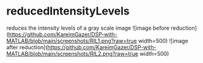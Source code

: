 # reducedIntensityLevels
reduces the intensity levels of a gray scale image
![image before reduction](https://github.com/KareimGazer/DSP-with-MATLAB/blob/main/screenshots/RIL1.png?raw=true width=500) ![image after reduction](https://github.com/KareimGazer/DSP-with-MATLAB/blob/main/screenshots/RIL2.png?raw=true width=500)

